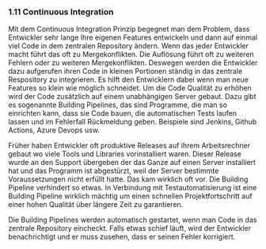 ### 1.11 Continuous Integration

Mit dem Continuous Integration Prinzip begegnet man dem Problem, dass Entwickler sehr lange Ihre eigenen Features entwickeln und dann auf einmal viel Code in dem zentralen Repository ändern. Wenn das jeder Entwickler macht führt das oft zu Mergekonflikten. Die Auflösung führt oft zu weiteren Fehlern oder zu weiteren Mergekonflikten. Deswegen werden die Entwickler dazu aufgerufen ihren Code in kleinen Portionen ständig in das zentrale Respository zu integrieren. Es hilft den Entwicklern dabei wenn man neue Features so klein wie möglich schneidet. Um die Code Qualität zu erhöhen wird der Code zusätzlich auf einem unabhängigen Server gebaut. Dazu gibt es sogenannte Building Pipelines, das sind Programme, die man so einrichten kann, dass sie Code bauen, die automatischen Tests laufen lassen und im Fehlerfall  Rückmeldung geben. Beispiele sind Jenkins, Github Actions, Azure Devops usw. 

Früher haben Entwickler oft produktive Releases auf ihrem Arbeitsrechner gebaut wo viele Tools und Libraries vorinstalliert waren. Dieser Release wurde an den Support übergeben der das Ganze auf einen Server installiert hat und das Programm ist abgestürzt, weil der Server bestimmte Voraussetzungen nicht erfüllt hatte. Das kam wirklich oft vor. Die Building Pipeline verhindert so etwas. In Verbindung mit Testautomatisierung ist eine Building Pipeline wirklich mächtig um einen schnellen Projektfortschritt auf einer hohen Qualität über längere Zeit zu garantieren.

Die Building Pipelines werden automatisch gestartet, wenn man Code in das zentrale Repository eincheckt. Falls etwas schief läuft, wird der Entwickler benachrichtigt und er muss zusehen, dass er seinen Fehler korrigiert. 